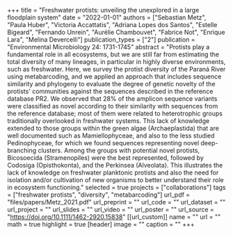 +++
title = "Freshwater protists: unveiling the unexplored in a large floodplain system"
date = "2022-01-01"
authors = ["Sebastian Metz", "Paula Huber", "Victoria Accattatis", "Adriana Lopes dos Santos", "Estelle Bigeard", "Fernando Unrein", "Aurélie Chambouvet", "Fabrice Not", "Enrique Lara", "Melina Devercelli"]
publication_types = ["2"]
publication = "Environmental Microbiology 24: 1731-1745"
abstract = "Protists play a fundamental role in all ecosystems, but we are still far from estimating the total diversity of many lineages, in particular in highly diverse environments, such as freshwater. Here, we survey the protist diversity of the Paraná River using metabarcoding, and we applied an approach that includes sequence similarity and phylogeny to evaluate the degree of genetic novelty of the protists' communities against the sequences described in the reference database PR2. We observed that 28% of the amplicon sequence variants were classified as novel according to their similarity with sequences from the reference database; most of them were related to heterotrophic groups traditionally overlooked in freshwater systems. This lack of knowledge extended to those groups within the green algae (Archaeplastida) that are well documented such as Mamiellophyceae, and also to the less studied Pedinophyceae, for which we found sequences representing novel deep-branching clusters. Among the groups with potential novel protists, Bicosoecida (Stramenopiles) were the best represented, followed by Codosiga (Opisthokonta), and the Perkinsea (Alveolata). This illustrates the lack of knowledge on freshwater planktonic protists and also the need for isolation and/or cultivation of new organisms to better understand their role in ecosystem functioning."
selected = true
projects = ["collaborations"]
tags = ["freshwater protists", "diversity", "metabarcoding"]
url_pdf = "files/papers/Metz_2021.pdf"
url_preprint = ""
url_code = ""
url_dataset = ""
url_project = ""
url_slides = ""
url_video = ""
url_poster = ""
url_source = "https://doi.org/10.1111/1462-2920.15838"
[[url_custom]]
    name = ""
    url = ""
math = true
highlight = true
[header]
image = ""
caption = ""
+++
